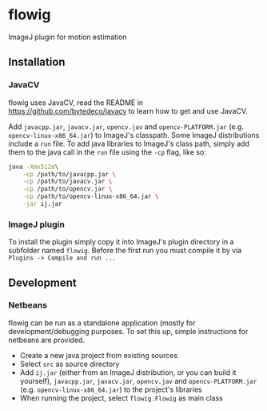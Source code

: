 # flowig
ImageJ plugin for motion estimation

## Installation
### JavaCV
flowig uses JavaCV, read the README in https://github.com/bytedeco/javacv to learn how to get and use JavaCV.

Add ```javacpp.jar```, ```javacv.jar```, ```opencv.jav``` and ```opencv-PLATFORM.jar``` (e.g. ```opencv-linux-x86_64.jar```) to ImageJ's classpath. Some ImageJ distributions include a ```run``` file. To add java libraries to ImageJ's class path, simply add them to the java call in the ```run``` file using the ```-cp``` flag, like so:
```sh
java -Xmx512m\
    -cp /path/to/javacpp.jar \
    -cp /path/to/javacv.jar \
    -cp /path/to/opencv.jar \
    -cp /path/to/opencv-linux-x86_64.jar \
    -jar ij.jar
```
### ImageJ plugin
To install the plugin simply copy it into ImageJ's plugin directory in a subfolder named ```flowig```.
Before the first run you must compile it by via ```Plugins -> Compile and run ...```

## Development
### Netbeans
flowig can be run as a standalone application (mostly for development/debugging purposes. To set this up, simple instructions for netbeans are provided.

- Create a new java project from existing sources
- Select ```src``` as source directory
- Add ```ij.jar``` (either from an ImageJ distribution, or you can build it yourself), ```javacpp.jar```, ```javacv.jar```, ```opencv.jav``` and ```opencv-PLATFORM.jar``` (e.g. ```opencv-linux-x86_64.jar```) to the project's libraries
- When running the project, select ```flowig.Flowig``` as main class
